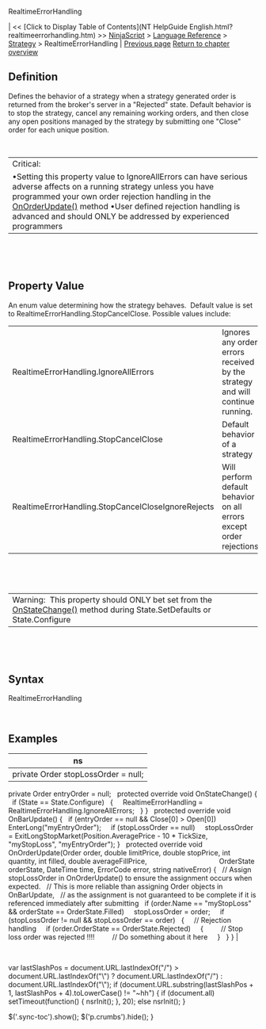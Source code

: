 ﻿










 


RealtimeErrorHandling







| &lt;&lt; [Click to Display Table of Contents](NT HelpGuide English.html?realtimeerrorhandling.htm) &gt;&gt;
 [NinjaScript](ninjascript.htm) &gt; [Language Reference](language_reference_wip.htm) &gt; [Strategy](strategy.htm) &gt;
RealtimeErrorHandling | [Previous page](positionsaccount.htm)
[Return to chapter overview](strategy.htm)










Definition
----------


Defines the behavior of a strategy when a strategy generated order is returned from the broker's server in a "Rejected" state. Default behavior is to stop the strategy, cancel any remaining working orders, and then close any open positions managed by the strategy by submitting one "Close" order for each unique position.


 




|  |
| --- |
| Critical:
•Setting this property value to IgnoreAllErrors can have serious adverse affects on a running strategy unless you have programmed your own order rejection handling in the [OnOrderUpdate()](onorderupdate.htm) method •User defined rejection handling is advanced and should ONLY be addressed by experienced programmers  |



 


 


Property Value
--------------


An enum value determining how the strategy behaves.  Default value is set to RealtimeErrorHandling.StopCancelClose. Possible values include:




|  |  |
| --- | --- |
| RealtimeErrorHandling.IgnoreAllErrors | Ignores any order errors received by the strategy and will continue running. |
| RealtimeErrorHandling.StopCancelClose | Default behavior of a strategy |
| RealtimeErrorHandling.StopCancelCloseIgnoreRejects | Will perform default behavior on all errors except order rejections |



 


 




|  |
| --- |
| Warning:  This property should ONLY bet set from the [OnStateChange()](onstatechange.htm) method during State.SetDefaults or State.Configure |



 


 


Syntax
------


RealtimeErrorHandling


 



Examples
--------




| ns |
| --- |
| private Order stopLossOrder = null;
private Order entryOrder = null;
 
protected override void OnStateChange()
{
   if (State == State.Configure)
   {
     RealtimeErrorHandling = RealtimeErrorHandling.IgnoreAllErrors;
   }
}
 
protected override void OnBarUpdate()
{
   if (entryOrder == null &amp;&amp; Close[0] &gt; Open[0])
     EnterLong("myEntryOrder");
 
   if (stopLossOrder == null)
     stopLossOrder = ExitLongStopMarket(Position.AveragePrice - 10 * TickSize, "myStopLoss", "myEntryOrder");
}
 
protected override void OnOrderUpdate(Order order, double limitPrice, double stopPrice, int quantity, int filled, double averageFillPrice,
                                     OrderState orderState, DateTime time, ErrorCode error, string nativeError)
{
   // Assign stopLossOrder in OnOrderUpdate() to ensure the assignment occurs when expected.
   // This is more reliable than assigning Order objects in OnBarUpdate,
   // as the assignment is not guaranteed to be complete if it is referenced immediately after submitting
   if (order.Name == "myStopLoss" &amp;&amp; orderState == OrderState.Filled)
     stopLossOrder = order;
 
   if (stopLossOrder != null &amp;&amp; stopLossOrder == order)
   {
     // Rejection handling
     if (order.OrderState == OrderState.Rejected)
     {
         // Stop loss order was rejected !!!!
         // Do something about it here
     }
   }
} |



 





 
 var lastSlashPos = document.URL.lastIndexOf("/") &gt; document.URL.lastIndexOf("\\") ? document.URL.lastIndexOf("/") : document.URL.lastIndexOf("\\");
 if (document.URL.substring(lastSlashPos + 1, lastSlashPos + 4).toLowerCase() != "~hh") {
 if (document.all) setTimeout(function() {
 nsrInit();
 }, 20);
 else nsrInit();
 }
 
 
 $('.sync-toc').show();
 $('p.crumbs').hide();
 }
 
 
 



